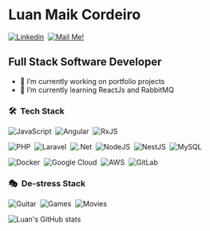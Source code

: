 
# Luan Maik Cordeiro

[![Linkedin](https://img.shields.io/badge/-Connect-blue?style=flat-square&logo=Linkedin&logoColor=white&link=https://www.linkedin.com/in/luan-maik-786444142/)](https://www.linkedin.com/in/luan-maik-786444142/)&nbsp;
[![Mail Me!](https://img.shields.io/badge/-Contact%20Me!-c14438?style=flat-square&logo=Gmail&logoColor=white&link=mailto:luanmaik1994@gmail.com)](mailto:luanmaik1994@gmail.com)

## Full Stack Software Developer

- 🔭 I’m currently working on portfolio projects
- 🌱 I’m currently learning ReactJs and RabbitMQ

### 🛠 &nbsp;Tech Stack
![JavaScript](https://img.shields.io/badge/javascript-%23323330.svg?style=flat&logo=javascript&logoColor=%23F7DF1E)&nbsp;
![Angular](https://img.shields.io/badge/angular-%23DD0031.svg?style=flat&logo=angular&logoColor=white)&nbsp;
![RxJS](https://img.shields.io/badge/rxjs-%23B7178C.svg?style=flat&logo=reactivex&logoColor=white)

![PHP](https://img.shields.io/badge/php-%23777BB4.svg?style=flat&logo=php&logoColor=white)&nbsp;
![Laravel](https://img.shields.io/badge/laravel-%23FF2D20.svg?style=flat&logo=laravel&logoColor=white)&nbsp;
![.Net](https://img.shields.io/badge/.NET-5C2D91?style=flat&logo=.net&logoColor=white)&nbsp;
![NodeJS](https://img.shields.io/badge/node.js-6DA55F?style=flat&logo=node.js&logoColor=white)&nbsp;
![NestJS](https://img.shields.io/badge/nestjs-%23E0234E.svg?style=flat&logo=nestjs&logoColor=white)&nbsp;
![MySQL](https://img.shields.io/badge/mysql-%2300f.svg?style=flat&logo=mysql&logoColor=white)&nbsp;

![Docker](https://img.shields.io/badge/docker-%230db7ed.svg?style=flat&logo=docker&logoColor=white)&nbsp;
![Google Cloud](https://img.shields.io/badge/GoogleCloud-%234285F4.svg?style=flat&logo=google-cloud&logoColor=white)&nbsp;
![AWS](https://img.shields.io/badge/AWS-%23FF9900.svg?style=flat&logo=amazon-aws&logoColor=white)&nbsp;
![GitLab](https://img.shields.io/badge/gitlab-%23181717.svg?style=flat&logo=gitlab&logoColor=white)&nbsp;

### 🎭 &nbsp;De-stress Stack
![Guitar](https://img.shields.io/badge/%F0%9F%8E%B8%20Play%20guitar-lightgrey)&nbsp;
![Games](https://img.shields.io/badge/%F0%9F%8E%AE%20Games-lightgrey)&nbsp;
![Movies](https://img.shields.io/badge/%F0%9F%8E%A5%20Movies-lightgrey)&nbsp;

![Luan's GitHub stats](https://github-readme-stats.vercel.app/api?username=LuanMaik&show_icons=true&theme=dark)
